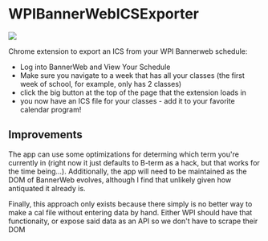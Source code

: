 WPIBannerWebICSExporter
=======================

<a href = "https://chrome.google.com/webstore/detail/pngenbfogplghjijjdlfcemfkbdpjfee/"><img src = "http://evinugur.com/chrome.png"></a>

Chrome extension to export an ICS from your WPI Bannerweb schedule:

* Log into BannerWeb and View Your Schedule 
* Make sure you navigate to a week that has all your classes (the first week of school, for example, only has 2 classes)
* click the big button at the top of the page that the extension loads in
* you now have an ICS file for your classes - add it to your favorite calendar program!

## Improvements

The app can use some optimizations for determing which term you're currently in (right now it just defaults to B-term as a hack, but that works for the time being...).
Additionally, the app will need to be maintained as the DOM of BannerWeb evolves, although I find that unlikely given how antiquated it already is.

Finally, this approach only exists because there simply is no better way to make a cal file without entering data by hand. Either WPI should have that functionaity, or expose said data as an API so we don't have to scrape their DOM
